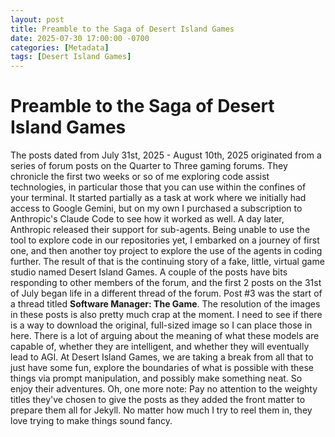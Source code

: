 ```yaml
---
layout: post
title: Preamble to the Saga of Desert Island Games
date: 2025-07-30 17:00:00 -0700
categories: [Metadata]
tags: [Desert Island Games]
---
```




# Preamble to the Saga of Desert Island Games



The posts dated from July 31st, 2025 - August 10th, 2025 originated from a series of forum posts on the Quarter to Three gaming forums. They chronicle the first two weeks or so of me exploring code assist technologies, in particular those that you can use within the confines of your terminal. It started partially as a task at work where we initially had access to Google Gemini, but on my own I purchased a subscription to Anthropic's Claude Code to see how it worked as well. A day later, Anthropic released their support for sub-agents. Being unable to use the tool to explore code in our repositories yet, I embarked on a journey of first one, and then another toy project to explore the use of the agents in coding further. The result of that is the continuing story of a fake, little, virtual game studio named Desert Island Games. A couple of the posts have bits responding to other members of the forum, and the first 2 posts on the 31st of July began life in a different thread of the forum. Post #3 was the start of a thread titled **Software Manager: The Game**. The resolution of the images in these posts is also pretty much crap at the moment. I need to see if there is a way to download the original, full-sized image so I can place those in here. There is a lot of arguing about the meaning of what these models are capable of, whether they are intelligent, and whether they will eventually lead to AGI. At Desert Island Games, we are taking a break from all that to just have some fun, explore the boundaries of what is possible with these things via prompt manipulation, and possibly make something neat. So enjoy their adventures. Oh, one more note: Pay no attention to the weighty titles they've chosen to give the posts as they added the front matter to prepare them all for Jekyll. No matter how much I try to reel them in, they love trying to make things sound fancy.